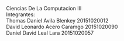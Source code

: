 Ciencias De La Computacion III <br>
Integrantes:<br>
Thomas Daniel Avila Blenkey 20151020012 <br>
David Leonardo Acero Caramgo 20151020090 <br>
Daniel David Leal Lara 20151020057 <br>
